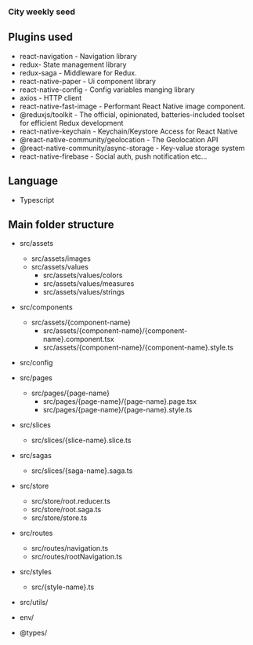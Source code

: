 ### City weekly seed


## Plugins used

* react-navigation - Navigation library
* redux- State management library
* redux-saga - Middleware for Redux.
* react-native-paper - Ui component library
* react-native-config - Config variables manging library
* axios - HTTP client
* react-native-fast-image - Performant React Native image component.
* @reduxjs/toolkit - The official, opinionated, batteries-included toolset for efficient Redux development
* react-native-keychain - Keychain/Keystore Access for React Native
* @react-native-community/geolocation - The Geolocation API
* @react-native-community/async-storage - Key-value storage system
* react-native-firebase - Social auth, push notification etc...

## Language

* Typescript

## Main folder structure

* src/assets
  *  src/assets/images
  *  src/assets/values
        *  src/assets/values/colors
        *  src/assets/values/measures
        *  src/assets/values/strings

* src/components
  *  src/assets/{component-name}
      *  src/assets/{component-name}/{component-name}.component.tsx
      *  src/assets/{component-name}/{component-name}.style.ts

* src/config 

* src/pages
  *  src/pages/{page-name}
        *  src/pages/{page-name}/{page-name}.page.tsx
        *  src/pages/{page-name}/{page-name}.style.ts

* src/slices
  *  src/slices/{slice-name}.slice.ts

* src/sagas
  *  src/slices/{saga-name}.saga.ts

* src/store
  *  src/store/root.reducer.ts
  *  src/store/root.saga.ts
  *  src/store/store.ts

* src/routes
  *  src/routes/navigation.ts
  *  src/routes/rootNavigation.ts

* src/styles
  *  src/{style-name}.ts

* src/utils/

* env/

* @types/


